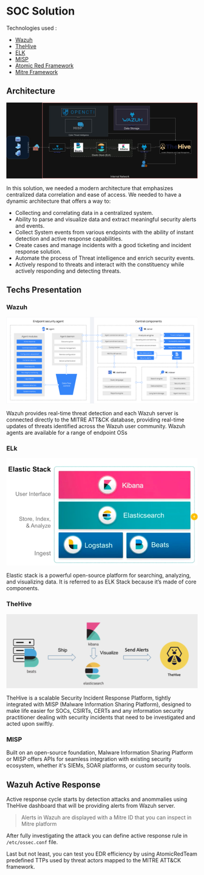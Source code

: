 # SOC Solution 

Technologies used :

- [Wazuh](https://github.com/wazuh/wazuh)
- [TheHive](https://github.com/TheHive-Project/TheHive)
- [ELK](https://www.elastic.co/fr/elastic-stack)
- [MISP](https://github.com/MISP/MISP)
- [Atomic Red Framework](https://github.com/redcanaryco/atomic-red-team)
- [Mitre Framework](https://attack.mitre.org)

## Architecture 
 
![Architecture](/img/architecture.png)

In this solution, we needed a modern architecture that emphasizes centralized data
correlation and ease of access. We needed to have a dynamic architecture that offers a way to:
- Collecting and correlating data in a centralized system.
- Ability to parse and visualize data and extract meaningful security alerts and events.
- Collect System events from various endpoints with the ability of instant detection and
active response capabilities.
- Create cases and manage incidents with a good ticketing and incident response
solution.
- Automate the process of Threat intelligence and enrich security events.
- Actively respond to threats and interact with the constituency while actively
responding and detecting threats.

## Techs Presentation

### Wazuh

![Wazuh](/img/wazuh.png)

Wazuh provides real-time threat detection and each Wazuh server is connected directly to the MITRE ATT&CK database, providing real-time updates of threats identified across the Wazuh user community. Wazuh agents are available for a range of endpoint OSs

### ELk 

![ELK](/img/elastic%20stack.png)

Elastic stack is a powerful open-source platform for searching, analyzing, and visualizing data. It is referred to as ELK Stack because it’s made of core components.

### TheHive

![TheHive](/img/thehive.png)

TheHive is a scalable Security Incident Response Platform, tightly integrated with MISP (Malware Information Sharing Platform), designed to make life easier for SOCs, CSIRTs, CERTs and any information security practitioner dealing with security incidents that need to be investigated and acted upon swiftly.

### MISP

Built on an open-source foundation, Malware Information Sharing Platform or MISP
offers APIs for seamless integration with existing security ecosystem, whether it's SIEMs, SOAR platforms, or custom security tools.

## Wazuh Active Response

Active response cycle starts by detection attacks and anommalies using TheHive dashboard that will be providing alerts from Wazuh server. 

> Alerts in Wazuh are displayed with a Mitre ID
> that you can inspect in Mitre platform

After fully investigating the attack you can define active response rule in `/etc/ossec.conf` file.

Last but not least, you can test you EDR efficiency by using AtomicRedTeam predefined TTPs used by threat actors mapped to the MITRE ATT&CK framework.

